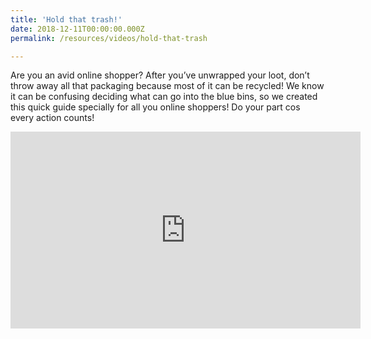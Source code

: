 ```yaml
---
title: 'Hold that trash!'
date: 2018-12-11T00:00:00.000Z
permalink: /resources/videos/hold-that-trash

---
```


Are you an avid online shopper? After you’ve unwrapped your loot, don’t throw away all that packaging because most of it can be recycled! We know it can be confusing deciding what can go into the blue bins, so we created this quick guide specially for all you online shoppers! Do your part cos every action counts!

<div class="bp-youtube">
      <iframe width="560" height="315" src="https://www.youtube.com/embed/A4hzKAcpFp4" frameborder="0" allow="autoplay; encrypted-media" allowfullscreen></iframe>
</div>
